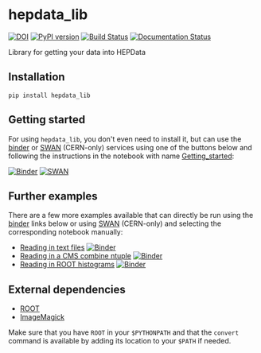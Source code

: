 # hepdata_lib

[![DOI](https://zenodo.org/badge/129248575.svg)](https://zenodo.org/badge/latestdoi/129248575)
[![PyPI version](https://badge.fury.io/py/hepdata_lib.svg)](https://badge.fury.io/py/hepdata_lib)
[![Build Status](https://travis-ci.org/clelange/hepdata_lib.svg?branch=master)](https://travis-ci.org/clelange/hepdata_lib)
[![Documentation Status](https://readthedocs.org/projects/hepdata-lib/badge/)](http://hepdata-lib.readthedocs.io/)

Library for getting your data into HEPData

## Installation

```
pip install hepdata_lib
```

## Getting started

For using `hepdata_lib`, you don't even need to install it, but can use the [binder](https://mybinder.org/) or [SWAN](https://swan.cern.ch/) (CERN-only) services using one of the buttons below and following the instructions in the notebook with name [Getting_started](notebooks/Getting_started.ipynb):

[![Binder](https://mybinder.org/badge.svg)](https://mybinder.org/v2/gh/clelange/hepdata_lib/master?filepath=notebooks/Getting_started.ipynb)
[![SWAN](https://swanserver.web.cern.ch/swanserver/images/badge_swan_white_150.png)](https://cern.ch/swanserver/cgi-bin/go?projurl=https://mybinder.org/v2/gh/clelange/hepdata_lib.git)

## Further examples

There are a few more examples available that can directly be run using the [binder](https://mybinder.org/) links below or using [SWAN](https://swan.cern.ch/) (CERN-only) and selecting the corresponding notebook manually:

- [Reading in text files](notebooks/Getting_started.ipynb) [![Binder](https://mybinder.org/badge.svg)](https://mybinder.org/v2/gh/clelange/hepdata_lib/master?filepath=notebooks/Getting_started.ipynb)
- [Reading in a CMS combine ntuple](notebooks/combine_limits.ipynb) [![Binder](https://mybinder.org/badge.svg)](https://mybinder.org/v2/gh/clelange/hepdata_lib/master?filepath=notebooks/combine_limits.ipynb)
- [Reading in ROOT histograms](notebooks/reading_histograms.ipynb) [![Binder](https://mybinder.org/badge.svg)](https://mybinder.org/v2/gh/clelange/hepdata_lib/master?filepath=notebooks/reading_histograms.ipynb)

## External dependencies

- [ROOT](https://root.cern.ch)
- [ImageMagick](https://www.imagemagick.org)

Make sure that you have `ROOT` in your `$PYTHONPATH` and that the `convert` command is available by adding its location to your `$PATH` if needed.
